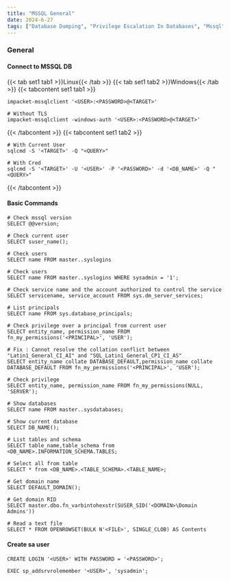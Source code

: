 ```yaml
---
title: "MSSQL General"
date: 2024-6-27
tags: ["Database Dumping", "Privilege Escalation In Databases", "Mssql", "Database", "Windows"]
---
```


### General

#### Connect to MSSQL DB

{{< tab set1 tab1 >}}Linux{{< /tab >}}
{{< tab set1 tab2 >}}Windows{{< /tab >}}
{{< tabcontent set1 tab1 >}}

```console
impacket-mssqlclient '<USER>:<PASSWORD>@<TARGET>'
```

```console
# Without TLS
impacket-mssqlclient -windows-auth '<USER>:<PASSWORD>@<TARGET>'
```

{{< /tabcontent >}}
{{< tabcontent set1 tab2 >}}

```console
# With Current User
sqlcmd -S '<TARGET>' -Q "<QUERY>"
```

```console
# With Cred
sqlcmd -S '<TARGET>' -U '<USER>' -P '<PASSWORD>' -d '<DB_NAME>' -Q "<QUERY>"
```

{{< /tabcontent >}}

#### Basic Commands

```console
# Check mssql version
SELECT @@version;
```

```console
# Check current user
SELECT suser_name();
```

```console
# Check users
SELECT name FROM master..syslogins
```

```console
# Check users
SELECT name FROM master..syslogins WHERE sysadmin = '1';
```

```console
# Check service name and the account authorized to control the service
SELECT servicename, service_account FROM sys.dm_server_services;
```

```console
# List principals
SELECT name FROM sys.database_principals;
```

```console
# Check privilege over a principal from current user
SELECT entity_name, permission_name FROM fn_my_permissions('<PRINCIPAL>', 'USER');
```

```console
# Fix : Cannot resolve the collation conflict between "Latin1_General_CI_AI" and "SQL_Latin1_General_CP1_CI_AS"
SELECT entity_name collate DATABASE_DEFAULT,permission_name collate DATABASE_DEFAULT FROM fn_my_permissions('<PRINCIPAL>', 'USER');
```

```console
# Check privilege
SELECT entity_name, permission_name FROM fn_my_permissions(NULL, 'SERVER');
```

```console
# Show databases
SELECT name FROM master..sysdatabases;
```

```console
# Show current database
SELECT DB_NAME();
```

```console
# List tables and schema
SELECT table_name,table_schema from <DB_NAME>.INFORMATION_SCHEMA.TABLES;
```

```console
# Select all from table
SELECT * from <DB_NAME>.<TABLE_SCHEMA>.<TABLE_NAME>;
```

```console
# Get domain name
SELECT DEFAULT_DOMAIN();
```

```console
# Get domain RID
SELECT master.dbo.fn_varbintohexstr(SUSER_SID('<DOMAIN>\Domain Admins'))
```

```console
# Read a text file
SELECT * FROM OPENROWSET(BULK N'<FILE>', SINGLE_CLOB) AS Contents
```

#### Create sa user

```console
CREATE LOGIN '<USER>' WITH PASSWORD = '<PASSWORD>';
```

```console
EXEC sp_addsrvrolemember '<USER>', 'sysadmin';
```
